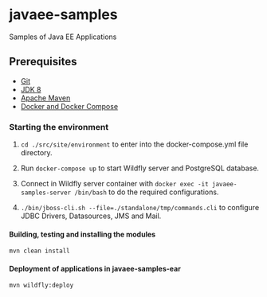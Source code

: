 # javaee-samples

Samples of Java EE Applications

## Prerequisites

- [Git](https://git-scm.com/)
- [JDK 8](http://www.oracle.com)
- [Apache Maven](https://maven.apache.org/)
- [Docker and Docker Compose](https://www.docker.com/)

### Starting the environment

1. `cd ./src/site/environment` to enter into the docker-compose.yml file directory.

2. Run `docker-compose up` to start Wildfly server and PostgreSQL database.

3. Connect in Wildfly server container with `docker exec -it javaee-samples-server /bin/bash` to do the required configurations.

4. `./bin/jboss-cli.sh --file=./standalone/tmp/commands.cli` to configure JDBC Drivers, Datasources, JMS and Mail.

#### Building, testing and installing the modules

`mvn clean install`

#### Deployment of applications in javaee-samples-ear

`mvn wildfly:deploy`


